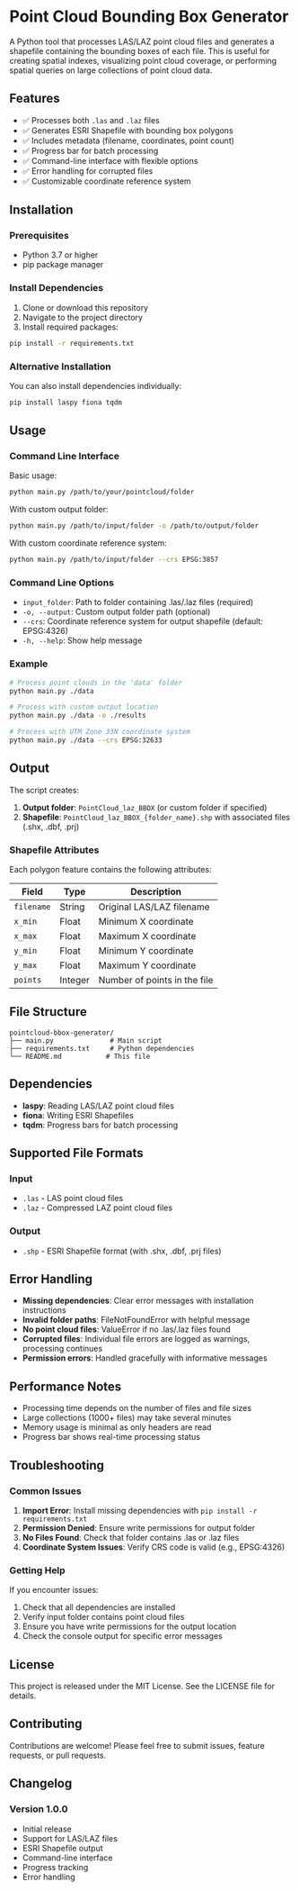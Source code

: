# Point Cloud Bounding Box Generator

A Python tool that processes LAS/LAZ point cloud files and generates a shapefile containing the bounding boxes of each file. 
This is useful for creating spatial indexes, visualizing point cloud coverage, or performing spatial queries on large collections of point cloud data.

## Features

- ✅ Processes both `.las` and `.laz` files
- ✅ Generates ESRI Shapefile with bounding box polygons
- ✅ Includes metadata (filename, coordinates, point count)
- ✅ Progress bar for batch processing
- ✅ Command-line interface with flexible options
- ✅ Error handling for corrupted files
- ✅ Customizable coordinate reference system

## Installation

### Prerequisites

- Python 3.7 or higher
- pip package manager

### Install Dependencies

1. Clone or download this repository
2. Navigate to the project directory
3. Install required packages:

```bash
pip install -r requirements.txt
```

### Alternative Installation

You can also install dependencies individually:

```bash
pip install laspy fiona tqdm
```

## Usage

### Command Line Interface

Basic usage:
```bash
python main.py /path/to/your/pointcloud/folder
```

With custom output folder:
```bash
python main.py /path/to/input/folder -o /path/to/output/folder
```

With custom coordinate reference system:
```bash
python main.py /path/to/input/folder --crs EPSG:3857
```

### Command Line Options

- `input_folder`: Path to folder containing .las/.laz files (required)
- `-o, --output`: Custom output folder path (optional)
- `--crs`: Coordinate reference system for output shapefile (default: EPSG:4326)
- `-h, --help`: Show help message

### Example

```bash
# Process point clouds in the 'data' folder
python main.py ./data

# Process with custom output location
python main.py ./data -o ./results

# Process with UTM Zone 33N coordinate system
python main.py ./data --crs EPSG:32633
```

## Output

The script creates:

1. **Output folder**: `PointCloud_laz_BBOX` (or custom folder if specified)
2. **Shapefile**: `PointCloud_laz_BBOX_{folder_name}.shp` with associated files (.shx, .dbf, .prj)

### Shapefile Attributes

Each polygon feature contains the following attributes:

| Field | Type | Description |
|-------|------|-------------|
| `filename` | String | Original LAS/LAZ filename |
| `x_min` | Float | Minimum X coordinate |
| `x_max` | Float | Maximum X coordinate |
| `y_min` | Float | Minimum Y coordinate |
| `y_max` | Float | Maximum Y coordinate |
| `points` | Integer | Number of points in the file |

## File Structure

```
pointcloud-bbox-generator/
├── main.py              # Main script
├── requirements.txt     # Python dependencies
└── README.md           # This file
```

## Dependencies

- **laspy**: Reading LAS/LAZ point cloud files
- **fiona**: Writing ESRI Shapefiles
- **tqdm**: Progress bars for batch processing

## Supported File Formats

### Input
- `.las` - LAS point cloud files
- `.laz` - Compressed LAZ point cloud files

### Output
- `.shp` - ESRI Shapefile format (with .shx, .dbf, .prj files)

## Error Handling

- **Missing dependencies**: Clear error messages with installation instructions
- **Invalid folder paths**: FileNotFoundError with helpful message
- **No point cloud files**: ValueError if no .las/.laz files found
- **Corrupted files**: Individual file errors are logged as warnings, processing continues
- **Permission errors**: Handled gracefully with informative messages


## Performance Notes

- Processing time depends on the number of files and file sizes
- Large collections (1000+ files) may take several minutes
- Memory usage is minimal as only headers are read
- Progress bar shows real-time processing status

## Troubleshooting

### Common Issues

1. **Import Error**: Install missing dependencies with `pip install -r requirements.txt`
2. **Permission Denied**: Ensure write permissions for output folder
3. **No Files Found**: Check that folder contains .las or .laz files
4. **Coordinate System Issues**: Verify CRS code is valid (e.g., EPSG:4326)

### Getting Help

If you encounter issues:

1. Check that all dependencies are installed
2. Verify input folder contains point cloud files
3. Ensure you have write permissions for the output location
4. Check the console output for specific error messages

## License

This project is released under the MIT License. See the LICENSE file for details.

## Contributing

Contributions are welcome! Please feel free to submit issues, feature requests, or pull requests.

## Changelog

### Version 1.0.0
- Initial release
- Support for LAS/LAZ files
- ESRI Shapefile output
- Command-line interface
- Progress tracking
- Error handling